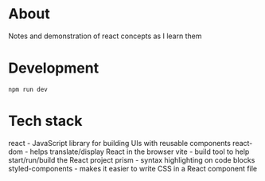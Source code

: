 # About
Notes and demonstration of react concepts as I learn them

# Development
```
npm run dev
```

# Tech stack
react - JavaScript library for building UIs with reusable components
react-dom - helps translate/display React in the browser
vite - build tool to help start/run/build the React project
prism - syntax highlighting on code blocks
styled-components - makes it easier to write CSS in a React component file